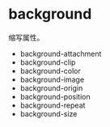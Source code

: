 # background

缩写属性。

- background-attachment
- background-clip
- background-color
- background-image
- background-origin
- background-position
- background-repeat
- background-size
